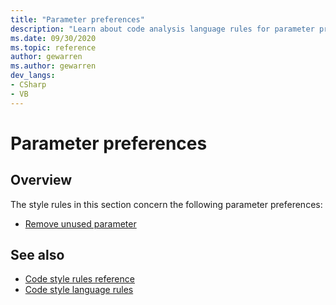 ```yaml
---
title: "Parameter preferences"
description: "Learn about code analysis language rules for parameter preferences"
ms.date: 09/30/2020
ms.topic: reference
author: gewarren
ms.author: gewarren
dev_langs:
- CSharp
- VB
---
```

# Parameter preferences

## Overview

The style rules in this section concern the following parameter preferences:

- [Remove unused parameter](ide0060.md)

## See also

- [Code style rules reference](index.md)
- [Code style language rules](language-rules.md)
